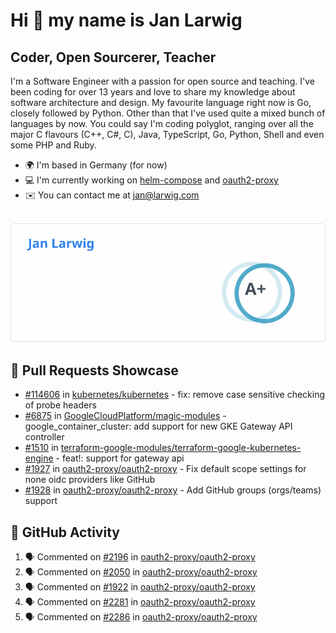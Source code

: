 # Hi 👋 my name is Jan Larwig

## Coder, Open Sourcerer, Teacher

I'm a Software Engineer with a passion for open source and teaching. I've been coding for over 13 years and love to share my knowledge about software architecture and design. My favourite language right now is Go, closely followed by Python. Other than that I've used quite a mixed bunch of languages by now. You could say I'm coding polyglot, ranging over all the major C flavours (C++, C#, C), Java, TypeScript, Go, Python, Shell and even some PHP and Ruby.

- 🌍 I'm based in Germany (for now)
- 💻 I'm currently working on [helm-compose](https://seacrew.github.io/helm-compose/) and [oauth2-proxy](https://github.com/oauth2-proxy/oauth2-proxy)
- ✉️ You can contact me at [jan@larwig.com](mailto:jan@larwig.com)

<br>

<a href="https://github.com/anuraghazra/github-readme-stats">
  <picture>
    <source
      srcset="https://raw.githubusercontent.com/tuunit/tuunit/main/general_dark.svg" 
      media="(prefers-color-scheme: dark)" 
    />
    <source
      srcset="https://raw.githubusercontent.com/tuunit/tuunit/main/general_light.svg" 
      media="(prefers-color-scheme: light), (prefers-color-scheme: no-preference)" 
    />
    <img src="https://raw.githubusercontent.com/tuunit/tuunit/main/general_light.svg" />
  </picture>
</a>

## 🔧 Pull Requests Showcase

- [#114606](https://github.com/kubernetes/kubernetes/issues/114606) in [kubernetes/kubernetes](https://github.com/kubernetes/kubernetes) - fix: remove case sensitive checking of probe headers
- [#6875](https://github.com/GoogleCloudPlatform/magic-modules/pull/6875) in [GoogleCloudPlatform/magic-modules](https://github.com/GoogleCloudPlatform/magic-modules) - google_container_cluster: add support for new GKE Gateway API controller
- [#1510](https://github.com/terraform-google-modules/terraform-google-kubernetes-engine/pull/1510) in [terraform-google-modules/terraform-google-kubernetes-engine](https://github.com/terraform-google-modules/terraform-google-kubernetes-engine) - feat!: support for gateway api
- [#1927](https://github.com/oauth2-proxy/oauth2-proxy/issues/1927) in [oauth2-proxy/oauth2-proxy](https://github.com/oauth2-proxy/oauth2-proxy) - Fix default scope settings for none oidc providers like GitHub
- [#1928](https://github.com/oauth2-proxy/oauth2-proxy/issues/1928) in [oauth2-proxy/oauth2-proxy](https://github.com/oauth2-proxy/oauth2-proxy) - Add GitHub groups (orgs/teams) support

## 🔔 GitHub Activity

<!--START_SECTION:activity-->
1. 🗣 Commented on [#2196](https://github.com/oauth2-proxy/oauth2-proxy/pull/2196#issuecomment-1778755387) in [oauth2-proxy/oauth2-proxy](https://github.com/oauth2-proxy/oauth2-proxy)
2. 🗣 Commented on [#2050](https://github.com/oauth2-proxy/oauth2-proxy/pull/2050#issuecomment-1777873878) in [oauth2-proxy/oauth2-proxy](https://github.com/oauth2-proxy/oauth2-proxy)
3. 🗣 Commented on [#1922](https://github.com/oauth2-proxy/oauth2-proxy/pull/1922#issuecomment-1777859319) in [oauth2-proxy/oauth2-proxy](https://github.com/oauth2-proxy/oauth2-proxy)
4. 🗣 Commented on [#2281](https://github.com/oauth2-proxy/oauth2-proxy/issues/2281#issuecomment-1777836704) in [oauth2-proxy/oauth2-proxy](https://github.com/oauth2-proxy/oauth2-proxy)
5. 🗣 Commented on [#2286](https://github.com/oauth2-proxy/oauth2-proxy/pull/2286#issuecomment-1777808958) in [oauth2-proxy/oauth2-proxy](https://github.com/oauth2-proxy/oauth2-proxy)
<!--END_SECTION:activity-->
